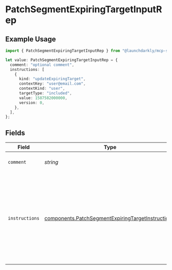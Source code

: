 # PatchSegmentExpiringTargetInputRep

## Example Usage

```typescript
import { PatchSegmentExpiringTargetInputRep } from "@launchdarkly/mcp-server/models/components";

let value: PatchSegmentExpiringTargetInputRep = {
  comment: "optional comment",
  instructions: [
    {
      kind: "updateExpiringTarget",
      contextKey: "user@email.com",
      contextKind: "user",
      targetType: "included",
      value: 1587582000000,
      version: 0,
    },
  ],
};
```

## Fields

| Field                                                                                                                                                         | Type                                                                                                                                                          | Required                                                                                                                                                      | Description                                                                                                                                                   | Example                                                                                                                                                       |
| ------------------------------------------------------------------------------------------------------------------------------------------------------------- | ------------------------------------------------------------------------------------------------------------------------------------------------------------- | ------------------------------------------------------------------------------------------------------------------------------------------------------------- | ------------------------------------------------------------------------------------------------------------------------------------------------------------- | ------------------------------------------------------------------------------------------------------------------------------------------------------------- |
| `comment`                                                                                                                                                     | *string*                                                                                                                                                      | :heavy_minus_sign:                                                                                                                                            | Optional description of changes                                                                                                                               | optional comment                                                                                                                                              |
| `instructions`                                                                                                                                                | [components.PatchSegmentExpiringTargetInstruction](../../models/components/patchsegmentexpiringtargetinstruction.md)[]                                        | :heavy_check_mark:                                                                                                                                            | Semantic patch instructions for the desired changes to the resource                                                                                           | [<br/>{<br/>"contextKey": "user@email.com",<br/>"contextKind": "user",<br/>"kind": "updateExpiringTarget",<br/>"targetType": "included",<br/>"value": 1587582000000,<br/>"version": 0<br/>}<br/>] |